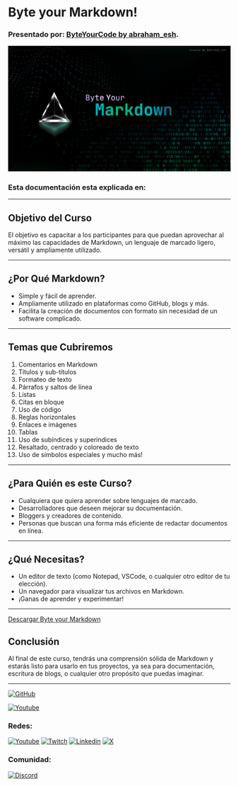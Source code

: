 # Byte your Markdown!
### Presentado por: [ByteYourCode by abraham_esh](https://www.youtube.com/@ByteYourCode "@ByteYourCode").
![](https://github.com/A-esh/Byte-your-Markdown/blob/main/Resource/Markdown%20Banner.png?raw=true)
### Esta documentación esta explicada en:

---

## Objetivo del Curso
El objetivo es capacitar a los participantes para que puedan aprovechar al máximo las capacidades de Markdown, un lenguaje de marcado ligero, versátil y ampliamente utilizado.

---

## ¿Por Qué Markdown?
- Simple y fácil de aprender.
- Ampliamente utilizado en plataformas como GitHub, blogs y más.
- Facilita la creación de documentos con formato sin necesidad de un software complicado.

---

## Temas que Cubriremos
1. Comentarios en Markdown
2. Títulos y sub-títulos
3. Formateo de texto
4. Párrafos y saltos de línea
5. Listas
6. Citas en bloque
7. Uso de código
8. Reglas horizontales
9. Enlaces e imágenes
10. Tablas
11. Uso de subíndices y superíndices
12. Resaltado, centrado y coloreado de texto
13. Uso de símbolos especiales y mucho más!

---

## ¿Para Quién es este Curso?
- Cualquiera que quiera aprender sobre lenguajes de marcado.
- Desarrolladores que deseen mejorar su documentación.
- Bloggers y creadores de contenido.
- Personas que buscan una forma más eficiente de redactar documentos en línea.

---

## ¿Qué Necesitas?
- Un editor de texto (como Notepad, VSCode, o cualquier otro editor de tu elección).
- Un navegador para visualizar tus archivos en Markdown.
- ¡Ganas de aprender y experimentar!

---
[Descargar Byte your Markdown](https://raw.githubusercontent.com/A-esh/Byte-your-MarkdownMarkdown/main/Byte%20your%20Markdown.md)

## Conclusión
Al final de este curso, tendrás una comprensión sólida de Markdown y estarás listo para usarlo en tus proyectos, ya sea para documentación, escritura de blogs, o cualquier otro propósito que puedas imaginar.

---

[![GitHub](https://img.shields.io/badge/GitHub-Mi_perfil-5B47ED?style=for-the-badge&logo=github&logoColor=white&labelColor=101010)](https://github.com/A-esh)

[![Youtube](https://img.shields.io/badge/Youtube_Programación-Byte_Your_Code-FF0000?style=for-the-badge&logo=youtube&logoColor=white&labelColor=101010)](https://www.youtube.com/channel/UCSki3rWVSXcFRTKYY9F0wjQ)

### Redes:
[![Youtube](https://img.shields.io/badge/Youtube_Personal-abraham_esh-FF0000?style=for-the-badge&logo=youtube&logoColor=white&labelColor=101010)](https://www.youtube.com/channel/UCSH1XcdzydJAUu388EhaQwA) [![Twitch](https://img.shields.io/badge/Twitch-Directos-9146FF?style=for-the-badge&logo=twitch&logoColor=white&labelColor=101010)](https://twitch.com/abraham_esh) [![Linkedin](https://img.shields.io/badge/Linkedin-Perfil_Profesional-2867B2?style=for-the-badge&logo=linkedin&logoColor=white&labelColor=101010)](https://www.linkedin.com/in/abraham-esh/) [![X](https://img.shields.io/badge/Twitter-X-000000?style=for-the-badge&logo=x&logoColor=white&labelColor=101010)](https://twitter.com/abraham_esh)

### Comunidad:
[![Discord](https://img.shields.io/badge/Discord-Canal_de_la_comunidad-5865F2?style=for-the-badge&logo=discord&logoColor=white&labelColor=101010)](https://discord.gg/eh7BFDB)
